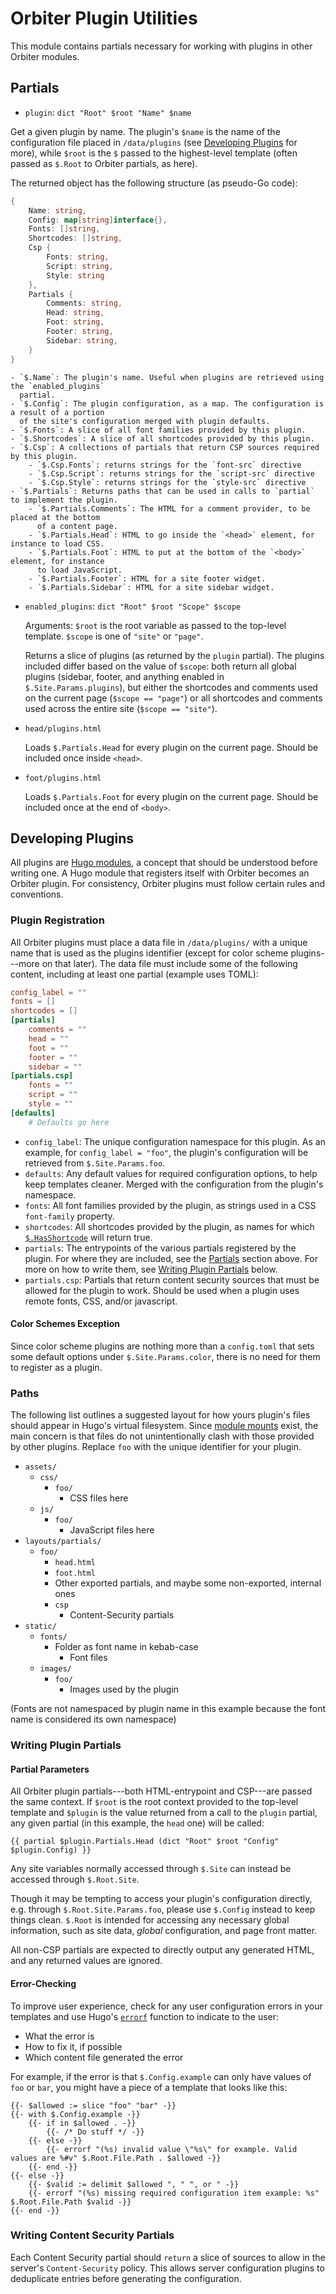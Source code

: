 # Orbiter Plugin Utilities

This module contains partials necessary for working with plugins in other Orbiter modules.

## Partials

- `plugin`: `dict "Root" $root "Name" $name`

Get a given plugin by name. The plugin's `$name` is the name of the configuration file placed
in `/data/plugins` (see [Developing Plugins](#developing-plugins) for more), while `$root` is
the `$` passed to the highest-level template (often passed as `$.Root` to Orbiter partials, as
here).

The returned object has the following structure (as pseudo-Go code):

```go
{
    Name: string,
    Config: map[string]interface{},
    Fonts: []string,
    Shortcodes: []string,
    Csp {
        Fonts: string,
        Script: string, 
        Style: string
    },
    Partials {
        Comments: string,
        Head: string,
        Foot: string,
        Footer: string,
        Sidebar: string,
    }
}
```

    - `$.Name`: The plugin's name. Useful when plugins are retrieved using the `enabled_plugins`
      partial.
    - `$.Config`: The plugin configuration, as a map. The configuration is a result of a portion
      of the site's configuration merged with plugin defaults.
    - `$.Fonts`: A slice of all font families provided by this plugin.
    - `$.Shortcodes`: A slice of all shortcodes provided by this plugin.
    - `$.Csp`: A collections of partials that return CSP sources required by this plugin.
        - `$.Csp.Fonts`: returns strings for the `font-src` directive
        - `$.Csp.Script`: returns strings for the `script-src` directive
        - `$.Csp.Style`: returns strings for the `style-src` directive
    - `$.Partials`: Returns paths that can be used in calls to `partial` to implement the plugin.
        - `$.Partials.Comments`: The HTML for a comment provider, to be placed at the bottom
          of a content page.
        - `$.Partials.Head`: HTML to go inside the `<head>` element, for instance to load CSS.
        - `$.Partials.Foot`: HTML to put at the bottom of the `<body>` element, for instance
          to load JavaScript.
        - `$.Partials.Footer`: HTML for a site footer widget.
        - `$.Partials.Sidebar`: HTML for a site sidebar widget.

- `enabled_plugins`: `dict "Root" $root "Scope" $scope`

  Arguments: `$root` is the root variable as passed to the top-level template. `$scope` is one
  of `"site"` or `"page"`.

  Returns a slice of plugins (as returned by the `plugin` partial). The plugins included differ
  based on the value of `$scope`: both return all global plugins (sidebar, footer, and anything
  enabled in `$.Site.Params.plugins`), but either the shortcodes and comments used on the current
  page (`$scope == "page"`) or all shortcodes and comments used across the entire site
  (`$scope == "site"`).

- `head/plugins.html`

  Loads `$.Partials.Head` for every plugin on the current page. Should be included once inside
  `<head>`.

- `foot/plugins.html`

  Loads `$.Partials.Foot` for every plugin on the current page. Should be included once at the end
  of `<body>`.

## Developing Plugins

All plugins are [Hugo modules](https://gohugo.io/hugo-modules/), a concept that should be understood
before writing one. A Hugo module that registers itself with Orbiter becomes an Orbiter plugin. For
consistency, Orbiter plugins must follow certain rules and conventions.

### Plugin Registration

All Orbiter plugins must place a data file in `/data/plugins/` with a unique name that is used as
the plugins identifier (except for color scheme plugins---more on that later). The data file must
include some of the following content, including at least one partial (example uses TOML):

```toml
config_label = ""
fonts = []
shortcodes = []
[partials]
    comments = ""
    head = ""
    foot = ""
    footer = ""
    sidebar = ""
[partials.csp]
    fonts = ""
    script = ""
    style = ""
[defaults]
    # Defaults go here
```

- `config_label`: The unique configuration namespace for this plugin. As an example, for
  `config_label = "foo"`, the plugin's configuration will be retrieved from `$.Site.Params.foo`.
- `defaults`: Any default values for required configuration options, to help keep templates
  cleaner. Merged with the configuration from the plugin's namespace.
- `fonts`: All font families provided by the plugin, as strings used in a CSS `font-family`
  property.
- `shortcodes`: All shortcodes provided by the plugin, as names for which
  [`$.HasShortcode`](https://gohugo.io/templates/shortcode-templates/) will return true.
- `partials`: The entrypoints of the various partials registered by the plugin. For where they
  are included, see the [Partials](#partials) section above. For more on how to write them,
  see [Writing Plugin Partials](#writing-plugin-partials) below.
- `partials.csp`: Partials that return content security sources that must be allowed for the
  plugin to work. Should be used when a plugin uses remote fonts, CSS, and/or javascript.

#### Color Schemes Exception

Since color scheme plugins are nothing more than a `config.toml` that sets some default options
under `$.Site.Params.color`, there is no need for them to register as a plugin.

### Paths

The following list outlines a suggested layout for how yours plugin's files should appear in Hugo's
virtual filesystem. Since [module mounts](https://gohugo.io/hugo-modules/configuration/) exist, the
main concern is that files do not unintentionally clash with those provided by other plugins. Replace
`foo` with the unique identifier for your plugin.

- `assets/`
  - `css/`
    - `foo/`
      - CSS files here
  - `js/`
    - `foo/`
      - JavaScript files here
- `layouts/partials/`
  - `foo/`
    - `head.html`
    - `foot.html`
    - Other exported partials, and maybe some non-exported, internal ones
    - `csp`
      - Content-Security partials
- `static/`
  - `fonts/`
    - Folder as font name in kebab-case
      - Font files
  - `images/`
    - `foo/`
      - Images used by the plugin

(Fonts are not namespaced by plugin name in this example because the font name is considered its
own namespace)

### Writing Plugin Partials

#### Partial Parameters

All Orbiter plugin partials---both HTML-entrypoint and CSP---are passed the same context. If `$root`
is the root context provided to the top-level template and `$plugin` is the value returned from a
call to the `plugin` partial, any given partial (in this example, the `head` one) will be called:

```
{{ partial $plugin.Partials.Head (dict "Root" $root "Config" $plugin.Config) }}
```

Any site variables normally accessed through `$.Site` can instead be accessed through `$.Root.Site`.

Though it may be tempting to access your plugin's configuration directly, e.g. through
`$.Root.Site.Params.foo`, please use `$.Config` instead to keep things clean. `$.Root` is intended
for accessing any necessary global information, such as site data, *global* configuration, and
page front matter.

All non-CSP partials are expected to directly output any generated HTML, and any returned values are
ignored.

#### Error-Checking

To improve user experience, check for any user configuration errors in your templates and use Hugo's
[`errorf`](https://gohugo.io/functions/errorf/) function to indicate to the user:

- What the error is
- How to fix it, if possible
- Which content file generated the error

For example, if the error is that `$.Config.example` can only have values of `foo` or `bar`, you might
have a piece of a template that looks like this:

```
{{- $allowed := slice "foo" "bar" -}}
{{- with $.Config.example -}}
    {{- if in $allowed . -}}
        {{- /* Do stuff */ -}}
    {{- else -}}
        {{- errorf "(%s) invalid value \"%s\" for example. Valid values are %#v" $.Root.File.Path . $allowed -}}
    {{- end -}}
{{- else -}}
    {{- $valid := delimit $allowed ", " ", or " -}}
    {{- errorf "(%s) missing required configuration item example: %s" $.Root.File.Path $valid -}}
{{- end -}}
```

### Writing Content Security Partials

Each Content Security partial should `return` a slice of sources to allow in the server's `Content-Security`
policy. This allows server configuration plugins to deduplicate entries before generating the configuration.
